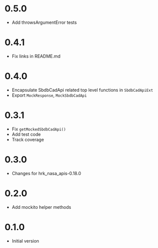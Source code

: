 # 0.5.0

- Add throwsArgumentError tests

# 0.4.1

- Fix links in README.md

# 0.4.0

- Encapsulate SbdbCadApi related top level functions in `SbdbCadApiExt`
- Export `MockResponse`, `MockSbdbCadApi`

# 0.3.1

- Fix `getMockedSbdbCadApi()`
- Add test code
- Track coverage

# 0.3.0

- Changes for hrk_nasa_apis-0.18.0

# 0.2.0

- Add mockito helper methods

# 0.1.0

- Initial version

